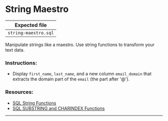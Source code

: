 # String Maestro

| Expected file      |
| ------------------ |
| `string-maestro.sql` |

Manipulate strings like a maestro. Use string functions to transform your text data.

### Instructions:

- Display `first_name`, `last_name`, and a new column `email_domain` that extracts the domain part of the `email` (the part after '@').

### Resources:

- [SQL String Functions](https://www.w3schools.com/sql/sql_ref_sqlserver.asp)
- [SQL SUBSTRING and CHARINDEX Functions](https://www.w3schools.com/sql/func_sqlserver_substring.asp)

---
